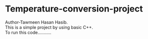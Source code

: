 # Temperature-conversion-project
Author-Tawmeen Hasan Hasib.
<br>
This is a simple project by using basic C++.
<br>
To run this code...........
